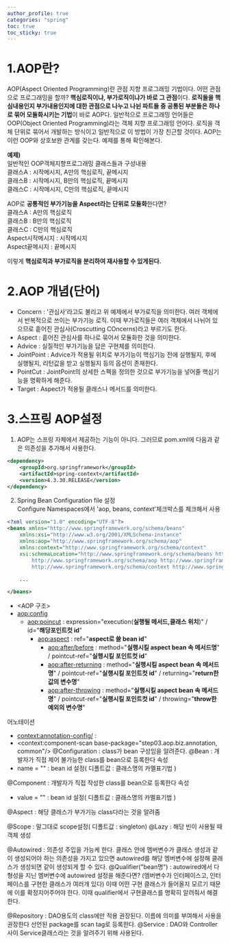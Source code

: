 ```yaml
---
author_profile: true
categories: "spring"
toc: true
toc_sticky: true
---
```



# 1.AOP란?
AOP(Aspect Oriented Programming)란 관점 지향 프로그래밍 기법이다. 어떤 관점으로 프로그래밍을 할까? **핵심로직이냐, 부가로직이냐가 바로 그 관점**이다. **로직들을 핵심내용인지 부가내용인지에 대한 관점으로 나누고 나뉜 파트들 중 공통된 부분들은 하나로 묶어 모듈화시키는 기법**이 바로 AOP다. 일반적으로 프로그래밍 언어들은 OOP(Object Oriented Programming)라는 객체 지향 프로그래밍 언어다. 로직을 객체 단위로 묶어서 개발하는 방식이고 일반적으로 이 방법이 가장 친근할 것이다. AOP는 이런 OOP와 상호보완 관계를 갖는다. 예제를 통해 확인해본다.         

**예제)**             
일반적인 OOP객체지향프로그래밍 클래스들과 구성내용                  
클래스A : 시작메시지, A만의 핵심로직, 끝메시지        
클래스B : 시작메시지, B만의 핵심로직, 끝메시지       
클래스C : 시작메시지, C만의 핵심로직, 끝메시지        

AOP로 **공통적인 부가기능을 Aspect라는 단위로 모듈화**한다면?         
클래스A : A만의 핵심로직             
클래스B : B만의 핵심로직             
클래스C : C만의 핵심로직             
Aspect시작메시지 : 시작메시지            
Aspect끝메시지 : 끝메시지          

이렇게 **핵심로직과 부가로직을 분리하여 재사용할 수 있게된다.**        

# 2.AOP 개념(단어)
- Concern : '관심사'라고도 불리고 위 예제에서 부가로직을 의미한다. 여러 객체에서 반복적으로 쓰이는 부가기능 로직. 이때 부가로직들은 여러 객체에서 나뉘어 있으므로 흩어진 관심사(Croscutting COncerns)라고 부르기도 한다.
- Aspect : 흩어진 관심사를 하나로 묶어서 모듈화한 것을 의미한다.
- Advice : 실질적인 부가기능을 담은 구현체를 의미한다.
- JointPoint : Advice가 적용될 위치로 부가기능이 핵심기능 전에 실행될지, 후에 실행될지, 리턴값을 받고 실행될지 등의 옵션이 존재한다.
- PointCut : JointPoint의 상세한 스펙을 정의한 것으로 부가기능을 넣어줄 핵심기능을 명확하게 해준다.
- Target : Aspect가 적용될 클래스나 메서드를 의미한다.

# 3.스프링 AOP설정
1. AOP는 스프링 자체에서 제공하는 기능이 아니다. 그러므로 pom.xml에 다음과 같은 의존성을 추가해서 사용한다.

```xml
<dependency>
    <groupId>org.springframework</groupId>
    <artifactId>spring-context</artifactId>
    <version>4.3.30.RELEASE</version>
</dependency>
```

2. Spring Bean Configuration file 설정          
Configure Namespaces에서 'aop, beans, context'체크박스를 체크해서 사용         

```xml
<?xml version="1.0" encoding="UTF-8"?>
<beans xmlns="http://www.springframework.org/schema/beans"
	xmlns:xsi="http://www.w3.org/2001/XMLSchema-instance"
	xmlns:aop="http://www.springframework.org/schema/aop"
	xmlns:context="http://www.springframework.org/schema/context"
	xsi:schemaLocation="http://www.springframework.org/schema/beans http://www.springframework.org/schema/beans/spring-beans.xsd
		http://www.springframework.org/schema/aop http://www.springframework.org/schema/aop/spring-aop-4.3.xsd
		http://www.springframework.org/schema/context http://www.springframework.org/schema/context/spring-context-4.3.xsd">
    
    ...

</beans>
```



- <AOP 구조>
- <aop:config>
    - <aop:poincut> : expression="execution(**실행될 메서드,클래스 위치**)" / id="**해당포인트컷 id**"
        - <aop:aspect> : ref="**aspect로 쓸 bean id**" 
            - <aop:after/before> : method="**실행시킬 aspect bean 속 메서드명**" / pointcut-ref="**실행시킬 포인트컷 id**"
            - <aop:after-returning> : method="**실행시킬 aspect bean 속 메서드명**" / pointcut-ref="**실행시킬 포인트컷 id**" / returning="**return한 값의 변수명**"
            - <aop:after-throwing> : method="**실행시킬 aspect bean 속 메서드명**" / pointcut-ref="**실행시킬 포인트컷 id**" / throwing="**throw한 예외의 변수명**"





어노테이션
- <context:annotation-config/> : 
- <context:component-scan base-package="step03.aop.biz.annotation, common"/>
@Configuration : class가 bean 구성임을 알려준다.
@Bean : 개발자가 직접 제어 불가능한 class를 bean으로 등록한다
속성
- name = "" : bean id 설정( 디폴트값 : 클래스명의 카멜표기법 )

@Component : 개발자가 직접 작성한 class를 bean으로 등록한다
속성
- value = "" : bean id 설정( 디폴트값 : 클래스명의 카멜표기법 )

@Aspect : 해당 클래스가 부가기능 class다라는 것을 알려줌

@Scope : 말그대로 scope설정( 디폴트값 : singleton)
@Lazy : 해당 빈이 사용될 때 객체 생성



@Autowired : 의존성 주입을 가능케 한다. 클래스 안에 멤버변수가 클래스 생성과 같이 생성되어야 하는 의존성을
가지고 있으면 autowired를 해당 멤버변수에 설정해 클래스가 생성되면 같이 생성되게 할 수 있다.
@Qualifier("bean명") :
autowired에서 다형성을 지닌 멤버변수에 autowired 설정을 해준다면? (멤버변수가 인터페이스고, 인터페이스를 구현한
클래스가 여러개 있다) 이때 어떤 구현 클래스가 들어올지 모르기 때문에 이를 확정지어주어야 한다.
이때 qualifier에서 구현클래스를 명확히 알려줘서 해결한다.



@Repository : DAO용도의 class에만 적용 권장된다. 이름에 의미를 부여해서 사용을 권장한다
선언된 package를 scan tag로 등록한다.
@Service : DAO와 Controller 사이 Service클래스라는 것을 알려주기 위해 사용된다.